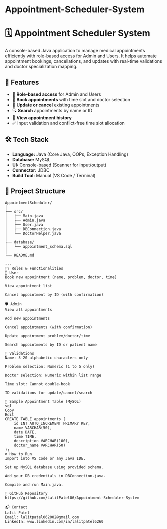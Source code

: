 # Appointment-Scheduler-System
# 🗓️ Appointment Scheduler System

A console-based Java application to manage medical appointments efficiently with role-based access for Admin and Users. It helps automate appointment bookings, cancellations, and updates with real-time validations and doctor specialization mapping.

## 🚀 Features

- 🔐 **Role-based access** for Admin and Users
- 📅 **Book appointments** with time slot and doctor selection
- 🔄 **Update or cancel** existing appointments
- 🔍 **Search** appointments by name or ID
- 📃 **View appointment history**
- ✅ Input validation and conflict-free time slot allocation

## 🛠️ Tech Stack

- **Language:** Java (Core Java, OOPs, Exception Handling)
- **Database:** MySQL
- **UI:** Console-based (Scanner for input/output)
- **Connector:** JDBC
- **Build Tool:** Manual (VS Code / Terminal)

## 📂 Project Structure

```plaintext
AppointmentScheduler/
│
├── src/
│   ├── Main.java
│   ├── Admin.java
│   ├── User.java
│   ├── DBConnection.java
│   └── DoctorHelper.java
│
├── database/
│   └── appointment_schema.sql
│
└── README.md

---
🧑‍⚕️ Roles & Functionalities
👤 User
Book new appointment (name, problem, doctor, time)

View appointment list

Cancel appointment by ID (with confirmation)

🛡️ Admin
View all appointments

Add new appointments

Cancel appointments (with confirmation)

Update appointment problem/doctor/time

Search appointments by ID or patient name

📌 Validations
Name: 3–20 alphabetic characters only

Problem selection: Numeric (1 to 5 only)

Doctor selection: Numeric within list range

Time slot: Cannot double-book

ID validations for update/cancel/search

🧪 Sample Appointment Table (MySQL)
sql
Copy
Edit
CREATE TABLE appointments (
    id INT AUTO_INCREMENT PRIMARY KEY,
    name VARCHAR(50),
    date DATE,
    time TIME,
    description VARCHAR(100),
    doctor_name VARCHAR(50)
);
⚙️ How to Run
Import into VS Code or any Java IDE.

Set up MySQL database using provided schema.

Add your DB credentials in DBConnection.java.

Compile and run Main.java.

🔗 GitHub Repository
https://github.com/LalitPatel06/Appointment-Scheduler-System

📬 Contact
Lalit Patel
Email: lalitpatel062002@gmail.com
LinkedIn: www.linkedin.com/in/lalitpatel6260





